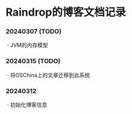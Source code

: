 # Raindrop的博客文档记录

### 20240307 (TODO)

​	· JVM的内存模型



### 20240315 (TODO)

​	· 将OSChina上的文章迁移到此系统



### 20240312

​	· 初始化博客信息
